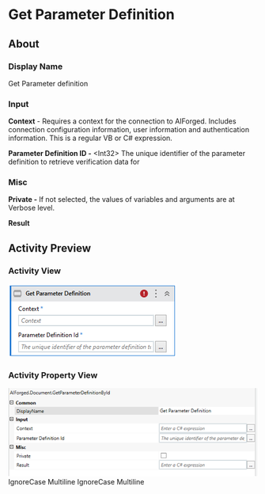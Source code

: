 # Get Parameter Definition

## About

### Display Name

Get Parameter definition

### Input

**Context** - Requires a context for the connection to AIForged. Includes connection configuration information, user information and authentication information. This is a regular VB or C# expression.

**Parameter Definition ID -** \<Int32> The unique identifier of the parameter definition to retrieve verification data for

### Misc

**Private -** If not selected, the values of variables and arguments are at Verbose level.

**Result**

## Activity Preview

### Activity View

![](../../../assets/image%20%2817%29%20%284%29.png)
### Activity Property View

![](../../../assets/image%20%2888%29%20%281%29.png)
 IgnoreCase Multiline IgnoreCase Multiline

